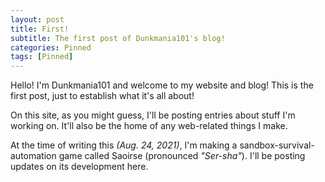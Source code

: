 ```yaml
---
layout: post
title: First!
subtitle: The first post of Dunkmania101's blog!
categories: Pinned
tags: [Pinned]
---
```


Hello! I'm Dunkmania101 and welcome to my website and blog!
This is the first post, just to establish what it's all about!


On this site, as you might guess, I'll be posting entries about stuff I'm working on.
It'll also be the home of any web-related things I make.


At the time of writing this _(Aug. 24, 2021)_, I'm making a sandbox-survival-automation game called Saoirse (pronounced *"Ser-sha"*).
I'll be posting updates on its development here.

